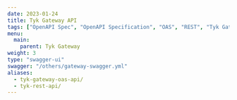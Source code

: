 ```yaml
---
date: 2023-01-24
title: Tyk Gateway API
tags: ["OpenAPI Spec", "OpenAPI Specification", "OAS", "REST", "Tyk Gateway OpenAPI Spec", "Tyk Gateway OAS", "API Gateway OAS", "API Gateway REST"]
menu:
  main:
    parent: Tyk Gateway
weight: 3
type: "swagger-ui"
swagger: "/others/gateway-swagger.yml"
aliases:
  - tyk-gateway-oas-api/
  - tyk-rest-api/ 
---
```

